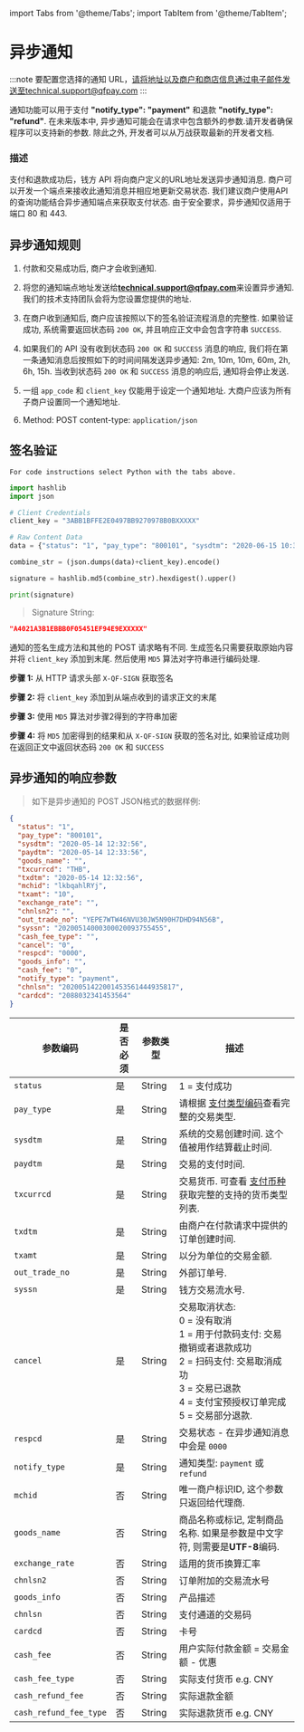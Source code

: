 import Tabs from '@theme/Tabs';
import TabItem from '@theme/TabItem';

# 异步通知

:::note
 要配置您选择的通知 URL，请将地址以及商户和商店信息通过电子邮件发送至technical.support@qfpay.com
:::

通知功能可以用于支付 **"notify_type": "payment"** 和退款 **"notify_type": "refund"**. 在未来版本中, 异步通知可能会在请求中包含额外的参数.请开发者确保程序可以支持新的参数. 除此之外, 开发者可以从万战获取最新的开发者文档.

### 描述

支付和退款成功后，钱方 API 将向商户定义的URL地址发送异步通知消息. 商户可以开发一个端点来接收此通知消息并相应地更新交易状态. 我们建议商户使用API的查询功能结合异步通知端点来获取支付状态. 由于安全要求，异步通知仅适用于端口 80 和 443.

## 异步通知规则

1) 付款和交易成功后, 商户才会收到通知.

2) 将您的通知端点地址发送给**technical.support@qfpay.com**来设置异步通知. 我们的技术支持团队会将为您设置您提供的地址.

3) 在商户收到通知后, 商户应该按照以下的签名验证流程消息的完整性. 如果验证成功, 系统需要返回状态码 `200 OK`, 并且响应正文中会包含字符串 `SUCCESS`.

4) 如果我们的 API 没有收到状态码 `200 OK` 和 `SUCCESS` 消息的响应, 我们将在第一条通知消息后按照如下的时间间隔发送异步通知: 2m, 10m, 10m, 60m, 2h, 6h, 15h. 当收到状态码 `200 OK` 和 `SUCCESS` 消息的响应后, 通知将会停止发送.

5) 一组 `app_code` 和 `client_key` 仅能用于设定一个通知地址. 大商户应该为所有子商户设置同一个通知地址.

6) Method: POST content-type: `application/json`

## 签名验证

```plaintext
For code instructions select Python with the tabs above.
```

<Tabs>
<TabItem value="python" label="Python">

```python
import hashlib
import json

# Client Credentials
client_key = "3ABB1BFFE2E0497BB9270978B0BXXXXX"

# Raw Content Data
data = {"status": "1", "pay_type": "800101", "sysdtm": "2020-06-15 10:32:58", "paydtm": "2020-06-15 10:33:35", "goods_name": "", "txcurrcd": "THB", "txdtm": "2020-06-15 10:32:58", "mchid": "O37MRh6Qq5", "txamt": "10", "exchange_rate": "", "chnlsn2": "", "out_trade_no": "9G3ZIWTG1R3IVSC2AH2O5EGKJQ7I72QO", "syssn": "20200615000200020000641807", "cash_fee_type": "", "cancel": "0", "respcd": "0000", "goods_info": "", "cash_fee": "0", "notify_type": "payment", "chnlsn": "2020061522001453561406303428", "cardcd": "2088032341453564"}

combine_str = (json.dumps(data)+client_key).encode()

signature = hashlib.md5(combine_str).hexdigest().upper()

print(signature)
```

</TabItem>
</Tabs>

> Signature String:

```json
"A4021A3B1EBBB0F05451EF94E9EXXXXX"
```

通知的签名生成方法和其他的 POST 请求略有不同. 生成签名只需要获取原始内容并将 `client_key` 添加到末尾. 然后使用 `MD5` 算法对字符串进行编码处理.

**步骤 1:** 从 HTTP 请求头部 `X-QF-SIGN` 获取签名

**步骤 2:** 将 `client_key` 添加到从端点收到的请求正文的末尾

**步骤 3:** 使用 `MD5` 算法对步骤2得到的字符串加密

**步骤 4:** 将 `MD5` 加密得到的结果和从 `X-QF-SIGN` 获取的签名对比, 如果验证成功则在返回正文中返回状态码 `200 OK` 和 `SUCCESS`

## 异步通知的响应参数

> 如下是异步通知的 POST JSON格式的数据样例:

```json
{
  "status": "1",
  "pay_type": "800101",
  "sysdtm": "2020-05-14 12:32:56",
  "paydtm": "2020-05-14 12:33:56",
  "goods_name": "",
  "txcurrcd": "THB",
  "txdtm": "2020-05-14 12:32:56",
  "mchid": "lkbqahlRYj",
  "txamt": "10",
  "exchange_rate": "",
  "chnlsn2": "",
  "out_trade_no": "YEPE7WTW46NVU30JW5N90H7DHD94N56B",
  "syssn": "20200514000300020093755455",
  "cash_fee_type": "",
  "cancel": "0",
  "respcd": "0000",
  "goods_info": "",
  "cash_fee": "0",
  "notify_type": "payment",
  "chnlsn": "2020051422001453561444935817",
  "cardcd": "2088032341453564"
}
```

参数编码 | 是否必须 | 参数类型 | 描述  
--------- | ------- | --------- | -------
`status` | 是 | String | 1 = 支付成功
`pay_type` | 是 | String | 请根据 [支付类型编码](../preparation/paycode#支付类型编码)查看完整的交易类型.
`sysdtm` | 是 | String | 系统的交易创建时间. 这个值被用作结算截止时间.
`paydtm` | 是 | String | 交易的支付时间.
`txcurrcd` | 是 | String | 交易货币. 可查看 [支付币种](../preparation/paycode#支付币种) 获取完整的支持的货币类型列表.
`txdtm` | 是 | String | 由商户在付款请求中提供的订单创建时间.
`txamt` | 是 | String | 以分为单位的交易金额.
`out_trade_no` | 是 | String | 外部订单号.
`syssn` | 是 | String | 钱方交易流水号.
`cancel` | 是 | String  | 交易取消状态: <br/> 0 = 没有取消 <br/> 1 = 用于付款码支付: 交易撤销或者退款成功 <br/> 2 = 扫码支付: 交易取消成功 <br/> 3 = 交易已退款 <br/> 4 = 支付宝预授权订单完成 <br/> 5 = 交易部分退款.
`respcd` | 是 | String | 交易状态 - 在异步通知消息中会是 `0000`
`notify_type` | 是 | String |通知类型: `payment` 或 `refund`
`mchid` | 否 |  String | 唯一商户标识ID, 这个参数只返回给代理商.
`goods_name` | 否 | String | 商品名称或标记, 定制商品名称. 如果是参数是中文字符, 则需要是**UTF-8**编码.
`exchange_rate` | 否 | String | 适用的货币换算汇率
`chnlsn2` | 否 | String | 订单附加的交易流水号
`goods_info` | 否 | String | 产品描述
`chnlsn` | 否 | String | 支付通道的交易码
`cardcd` | 否 | String | 卡号
`cash_fee` | 否 | String | 用户实际付款金额 = 交易金额 - 优惠
`cash_fee_type` | 否 | String | 实际支付货币 e.g. CNY
`cash_refund_fee` | 否 | String | 实际退款金额
`cash_refund_fee_type` | 否 | String | 实际退款货币 e.g. CNY
